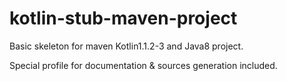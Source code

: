 # kotlin-stub-maven-project

Basic skeleton for maven Kotlin1.1.2-3 and Java8 project.

Special profile for documentation & sources generation included.
